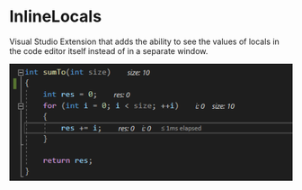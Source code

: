 # InlineLocals
Visual Studio Extension that adds the ability to see the values of locals in the code editor itself instead of in a separate window.

![gif](media/inline.gif)
